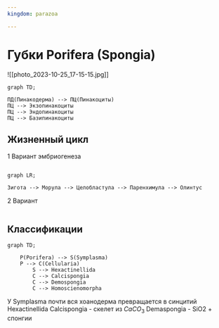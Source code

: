 ```yaml
---
kingdom: parazoa

---
```

# Губки Porifera (Spongia)
![[photo_2023-10-25_17-15-15.jpg]]
```mermaid
graph TD;

ПД(Пинакодерма) --> ПЦ(Пинакоциты)
ПЦ --> Экзопинакоциты
ПЦ --> Эндопинакоциты
ПЦ --> Базипинакоциты
```

## Жизненный цикл
1 Вариант эмбриогенеза
```mermaid

graph LR;

Зигота --> Морула --> Целобластула --> Паренхимула --> Олинтус

```
2 Вариант
```mermaid

```

## Классификации
```mermaid
graph TD;

	P(Porifera) --> S(Symplasma)
	P --> C(Cellularia)
		S --> Hexactinellida
		C --> Calcispongia
		C --> Demospongia
		C --> Homoscienomorpha
```
У Symplasma почти вся хоанодерма превращается в синцитий
Hexactinellida 
Calcispongia - скелет из $CaCO_3$
Demaspongia - SiO2 + спонгии

## 